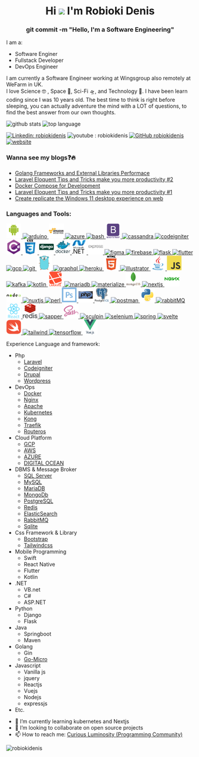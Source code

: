<h1 align="center">Hi <img src="https://raw.githubusercontent.com/iampavangandhi/iampavangandhi/master/gifs/Hi.gif" width="30px"> I'm Robioki Denis</h1>
<h3 align="center">git commit -m "Hello, I'm a Software Engineering"</h3>

I am a:
- Software Enginer
- Fullstack Developer
- DevOps Engineer

I am currently a Software Engineer working at Wingsgroup also remotely at WeFarm in UK.\
I love Science 🤓 , Space 🌌, Sci-Fi 🛸, and Technology 🤖. I have been learn coding since I was 10 years old. The best time to think is right before sleeping, you can actually adventure the mind with a LOT of questions, to find the best answer from our own thoughts.

![github stats](https://github-readme-stats.vercel.app/api?username=robiokidenis&show_icons=true&include_all_commits=true&theme=tokyonight)
![top language](https://github-readme-stats.vercel.app/api/top-langs/?username=robiokidenis&layout=compact&theme=tokyonight)

[![Linkedin: robiokidenis](https://img.shields.io/badge/-robiokidenis-blue?style=flat-square&logo=Linkedin&logoColor=white&link=https://www.linkedin.com/in/robiokidenis/)](https://www.linkedin.com/in/robiokidenis/)
![youtube : robiokidenis](https://img.shields.io/youtube/channel/views/UCcKwmyI7YvLEUVVJCWX6drw?label=robioki%20Denis&style=social)
[![GitHub robiokidenis](https://img.shields.io/github/followers/robiokidenis?label=follow&style=social)](https://github.com/robiokidenis)
[![website](https://img.shields.io/badge/robiokidenis-2648ff?style=flat-square&logo=google-chrome)](https://robiokidenis.medium.com/)
<!-- 
<code><img height="20" src="https://raw.githubusercontent.com/github/explore/80688e429a7d4ef2fca1e82350fe8e3517d3494d/topics/flutter/flutter.png"></code>
<code><img height="20" src="https://raw.githubusercontent.com/github/explore/80688e429a7d4ef2fca1e82350fe8e3517d3494d/topics/dart/dart.png"></code>
<code><img height="20" src="https://raw.githubusercontent.com/github/explore/80688e429a7d4ef2fca1e82350fe8e3517d3494d/topics/docker/docker.png"></code>
<code><img height="20" src="https://raw.githubusercontent.com/github/explore/80688e429a7d4ef2fca1e82350fe8e3517d3494d/topics/javascript/javascript.png"></code>
<code><img height="20" src="https://raw.githubusercontent.com/github/explore/80688e429a7d4ef2fca1e82350fe8e3517d3494d/topics/vue/vue.png"></code>
<code><img height="20" src="https://raw.githubusercontent.com/github/explore/80688e429a7d4ef2fca1e82350fe8e3517d3494d/topics/nodejs/nodejs.png"></code>    
 -->
<!--  <h3 align="left">Connect with me:</h3>
<p align="left">
<a href="https://codepen.io/robiokidenis" target="blank"><img align="center" src="https://raw.githubusercontent.com/rahuldkjain/github-profile-readme-generator/master/src/images/icons/Social/codepen.svg" alt="chandrikadeb7" height="30" width="40" /></a>
<a href="https://dev.to/robiokidenis" target="blank"><img align="center" src="https://raw.githubusercontent.com/chandrikadeb7/github-profile-readme-generator/chandrikadeb7-devlogo/src/images/icons/Social/devto.svg" alt="robiokidenis" height="30" width="40" /></a>
<a href="https://twitter.com/robiokidenis" target="blank"><img align="center" src="https://raw.githubusercontent.com/rahuldkjain/github-profile-readme-generator/master/src/images/icons/Social/twitter.svg" alt="chandrikadeb7" height="30" width="40" /></a>
<a href="https://linkedin.com/in/chandrika-deb" target="blank"><img align="center" src="https://raw.githubusercontent.com/rahuldkjain/github-profile-readme-generator/master/src/images/icons/Social/linked-in-alt.svg" alt="robiokidenis" height="30" width="40" /></a>
<a href="https://instagram.com/robiokidenis" target="blank"><img align="center" src="https://raw.githubusercontent.com/rahuldkjain/github-profile-readme-generator/master/src/images/icons/Social/instagram.svg" alt="robiokidenis" height="30" width="40" /></a>
<a href="https://medium.com/@robiokidenis" target="blank"><img align="center" src="https://raw.githubusercontent.com/rahuldkjain/github-profile-readme-generator/master/src/images/icons/Social/medium.svg" alt="@robiokidenis" height="30" width="40" /></a>
</p> -->

 ### Wanna see my blogs:question::fire:
<!-- BLOG-POST-LIST:START -->
- [Golang Frameworks and External Libraries Performace](https://faun.pub/golang-frameworks-and-external-libraries-performace-5c0fb2cbfc4a?source=rss-8e57b7bc9ef4------2)
- [Laravel Eloquent Tips and Tricks make you more productivity #2](https://robiokidenis.medium.com/laravel-eloquent-tips-and-tricks-make-you-more-productivity-2-636dc708e10f?source=rss-8e57b7bc9ef4------2)
- [Docker Compose for Development](https://robiokidenis.medium.com/docker-compose-for-development-needs-f7dccbf96e44?source=rss-8e57b7bc9ef4------2)
- [Laravel Eloquent Tips and Tricks make you more productivity #1](https://robiokidenis.medium.com/laravel-eloquent-tips-and-tricks-make-you-more-productivity-part-1-22c503cd6153?source=rss-8e57b7bc9ef4------2)
- [Create replicate the Windows 11 desktop experience on web](https://robiokidenis.medium.com/create-replicate-the-windows-11-desktop-experience-on-web-4c79a6b61984?source=rss-8e57b7bc9ef4------2)
<!-- BLOG-POST-LIST:END -->


<h3 align="left">Languages and Tools:</h3>
<p align="left"> <a href="https://developer.android.com" target="_blank"> <img src="https://raw.githubusercontent.com/devicons/devicon/master/icons/android/android-original-wordmark.svg" alt="android" width="40" height="40"/> </a> <a href="https://www.arduino.cc/" target="_blank"> <img src="https://cdn.worldvectorlogo.com/logos/arduino-1.svg" alt="arduino" width="40" height="40"/> </a> <a href="https://aws.amazon.com" target="_blank"> <img src="https://raw.githubusercontent.com/devicons/devicon/master/icons/amazonwebservices/amazonwebservices-original-wordmark.svg" alt="aws" width="40" height="40"/> </a> <a href="https://azure.microsoft.com/en-in/" target="_blank"> <img src="https://www.vectorlogo.zone/logos/microsoft_azure/microsoft_azure-icon.svg" alt="azure" width="40" height="40"/> </a> <a href="https://www.gnu.org/software/bash/" target="_blank"> <img src="https://www.vectorlogo.zone/logos/gnu_bash/gnu_bash-icon.svg" alt="bash" width="40" height="40"/> </a> <a href="https://getbootstrap.com" target="_blank"> <img src="https://raw.githubusercontent.com/devicons/devicon/master/icons/bootstrap/bootstrap-plain-wordmark.svg" alt="bootstrap" width="40" height="40"/> </a> <a href="https://cassandra.apache.org/" target="_blank"> <img src="https://www.vectorlogo.zone/logos/apache_cassandra/apache_cassandra-icon.svg" alt="cassandra" width="40" height="40"/> </a> <a href="https://codeigniter.com" target="_blank"> <img src="https://cdn.worldvectorlogo.com/logos/codeigniter.svg" alt="codeigniter" width="40" height="40"/> </a> <a href="https://www.w3schools.com/cs/" target="_blank"> <img src="https://raw.githubusercontent.com/devicons/devicon/master/icons/csharp/csharp-original.svg" alt="csharp" width="40" height="40"/> </a> <a href="https://www.w3schools.com/css/" target="_blank"> <img src="https://raw.githubusercontent.com/devicons/devicon/master/icons/css3/css3-original-wordmark.svg" alt="css3" width="40" height="40"/> </a> <a href="https://www.djangoproject.com/" target="_blank"> <img src="https://raw.githubusercontent.com/devicons/devicon/master/icons/django/django-original.svg" alt="django" width="40" height="40"/> </a> <a href="https://www.docker.com/" target="_blank"> <img src="https://raw.githubusercontent.com/devicons/devicon/master/icons/docker/docker-original-wordmark.svg" alt="docker" width="40" height="40"/> </a> <a href="https://dotnet.microsoft.com/" target="_blank"> <img src="https://raw.githubusercontent.com/devicons/devicon/master/icons/dot-net/dot-net-original-wordmark.svg" alt="dotnet" width="40" height="40"/> </a> <a href="https://expressjs.com" target="_blank"> <img src="https://raw.githubusercontent.com/devicons/devicon/master/icons/express/express-original-wordmark.svg" alt="express" width="40" height="40"/> </a> <a href="https://www.figma.com/" target="_blank"> <img src="https://www.vectorlogo.zone/logos/figma/figma-icon.svg" alt="figma" width="40" height="40"/> </a> <a href="https://firebase.google.com/" target="_blank"> <img src="https://www.vectorlogo.zone/logos/firebase/firebase-icon.svg" alt="firebase" width="40" height="40"/> </a> <a href="https://flask.palletsprojects.com/" target="_blank"> <img src="https://www.vectorlogo.zone/logos/pocoo_flask/pocoo_flask-icon.svg" alt="flask" width="40" height="40"/> </a> <a href="https://flutter.dev" target="_blank"> <img src="https://www.vectorlogo.zone/logos/flutterio/flutterio-icon.svg" alt="flutter" width="40" height="40"/> </a> <a href="https://cloud.google.com" target="_blank"> <img src="https://www.vectorlogo.zone/logos/google_cloud/google_cloud-icon.svg" alt="gcp" width="40" height="40"/> </a> <a href="https://git-scm.com/" target="_blank"> <img src="https://www.vectorlogo.zone/logos/git-scm/git-scm-icon.svg" alt="git" width="40" height="40"/> </a> <a href="https://golang.org" target="_blank"> <img src="https://raw.githubusercontent.com/devicons/devicon/master/icons/go/go-original.svg" alt="go" width="40" height="40"/> </a> <a href="https://graphql.org" target="_blank"> <img src="https://www.vectorlogo.zone/logos/graphql/graphql-icon.svg" alt="graphql" width="40" height="40"/> </a> <a href="https://heroku.com" target="_blank"> <img src="https://www.vectorlogo.zone/logos/heroku/heroku-icon.svg" alt="heroku" width="40" height="40"/> </a> <a href="https://www.w3.org/html/" target="_blank"> <img src="https://raw.githubusercontent.com/devicons/devicon/master/icons/html5/html5-original-wordmark.svg" alt="html5" width="40" height="40"/> </a> <a href="https://www.adobe.com/in/products/illustrator.html" target="_blank"> <img src="https://www.vectorlogo.zone/logos/adobe_illustrator/adobe_illustrator-icon.svg" alt="illustrator" width="40" height="40"/> </a> <a href="https://www.java.com" target="_blank"> <img src="https://raw.githubusercontent.com/devicons/devicon/master/icons/java/java-original.svg" alt="java" width="40" height="40"/> </a> <a href="https://developer.mozilla.org/en-US/docs/Web/JavaScript" target="_blank"> <img src="https://raw.githubusercontent.com/devicons/devicon/master/icons/javascript/javascript-original.svg" alt="javascript" width="40" height="40"/> </a> <a href="https://kafka.apache.org/" target="_blank"> <img src="https://www.vectorlogo.zone/logos/apache_kafka/apache_kafka-icon.svg" alt="kafka" width="40" height="40"/> </a> <a href="https://kotlinlang.org" target="_blank"> <img src="https://www.vectorlogo.zone/logos/kotlinlang/kotlinlang-icon.svg" alt="kotlin" width="40" height="40"/> </a> <a href="https://laravel.com/" target="_blank"> <img src="https://raw.githubusercontent.com/devicons/devicon/master/icons/laravel/laravel-plain-wordmark.svg" alt="laravel" width="40" height="40"/> </a> <a href="https://mariadb.org/" target="_blank"> <img src="https://www.vectorlogo.zone/logos/mariadb/mariadb-icon.svg" alt="mariadb" width="40" height="40"/> </a> <a href="https://materializecss.com/" target="_blank"> <img src="https://raw.githubusercontent.com/prplx/svg-logos/5585531d45d294869c4eaab4d7cf2e9c167710a9/svg/materialize.svg" alt="materialize" width="40" height="40"/> </a> <a href="https://www.mongodb.com/" target="_blank"> <img src="https://raw.githubusercontent.com/devicons/devicon/master/icons/mongodb/mongodb-original-wordmark.svg" alt="mongodb" width="40" height="40"/> </a> <a href="https://nextjs.org/" target="_blank"> <img src="https://cdn.worldvectorlogo.com/logos/nextjs-3.svg" alt="nextjs" width="40" height="40"/> </a> <a href="https://www.nginx.com" target="_blank"> <img src="https://raw.githubusercontent.com/devicons/devicon/master/icons/nginx/nginx-original.svg" alt="nginx" width="40" height="40"/> </a> <a href="https://nodejs.org" target="_blank"> <img src="https://raw.githubusercontent.com/devicons/devicon/master/icons/nodejs/nodejs-original-wordmark.svg" alt="nodejs" width="40" height="40"/> </a> <a href="https://nuxtjs.org/" target="_blank"> <img src="https://www.vectorlogo.zone/logos/nuxtjs/nuxtjs-icon.svg" alt="nuxtjs" width="40" height="40"/> </a> <a href="https://www.perl.org/" target="_blank"> <img src="https://api.iconify.design/logos-perl.svg" alt="perl" width="40" height="40"/> </a> <a href="https://www.photoshop.com/en" target="_blank"> <img src="https://raw.githubusercontent.com/devicons/devicon/master/icons/photoshop/photoshop-line.svg" alt="photoshop" width="40" height="40"/> </a> <a href="https://www.php.net" target="_blank"> <img src="https://raw.githubusercontent.com/devicons/devicon/master/icons/php/php-original.svg" alt="php" width="40" height="40"/> </a> <a href="https://www.postgresql.org" target="_blank"> <img src="https://raw.githubusercontent.com/devicons/devicon/master/icons/postgresql/postgresql-original-wordmark.svg" alt="postgresql" width="40" height="40"/> </a> <a href="https://postman.com" target="_blank"> <img src="https://www.vectorlogo.zone/logos/getpostman/getpostman-icon.svg" alt="postman" width="40" height="40"/> </a> <a href="https://www.python.org" target="_blank"> <img src="https://raw.githubusercontent.com/devicons/devicon/master/icons/python/python-original.svg" alt="python" width="40" height="40"/> </a> <a href="https://www.rabbitmq.com" target="_blank"> <img src="https://www.vectorlogo.zone/logos/rabbitmq/rabbitmq-icon.svg" alt="rabbitMQ" width="40" height="40"/> </a> <a href="https://reactjs.org/" target="_blank"> <img src="https://raw.githubusercontent.com/devicons/devicon/master/icons/react/react-original-wordmark.svg" alt="react" width="40" height="40"/> </a> <a href="https://redis.io" target="_blank"> <img src="https://raw.githubusercontent.com/devicons/devicon/master/icons/redis/redis-original-wordmark.svg" alt="redis" width="40" height="40"/> </a> <a href="https://sapper.svelte.dev/" target="_blank"> <img src="https://raw.githubusercontent.com/bestofjs/bestofjs-webui/master/public/logos/sapper.svg" alt="sapper" width="40" height="40"/> </a> <a href="https://sass-lang.com" target="_blank"> <img src="https://raw.githubusercontent.com/devicons/devicon/master/icons/sass/sass-original.svg" alt="sass" width="40" height="40"/> </a> <a href="https://sculpin.io/" target="_blank"> <img src="https://gist.githubusercontent.com/vivek32ta/c7f7bf583c1fb1c58d89301ea40f37fd/raw/1782aef8672484698c0dd407f900c4a329ed5bc4/sculpin.svg" alt="sculpin" width="40" height="40"/> </a> <a href="https://www.selenium.dev" target="_blank"> <img src="https://raw.githubusercontent.com/detain/svg-logos/780f25886640cef088af994181646db2f6b1a3f8/svg/selenium-logo.svg" alt="selenium" width="40" height="40"/> </a> <a href="https://spring.io/" target="_blank"> <img src="https://www.vectorlogo.zone/logos/springio/springio-icon.svg" alt="spring" width="40" height="40"/> </a> <a href="https://svelte.dev" target="_blank"> <img src="https://upload.wikimedia.org/wikipedia/commons/1/1b/Svelte_Logo.svg" alt="svelte" width="40" height="40"/> </a> <a href="https://developer.apple.com/swift/" target="_blank"> <img src="https://raw.githubusercontent.com/devicons/devicon/master/icons/swift/swift-original.svg" alt="swift" width="40" height="40"/> </a> <a href="https://tailwindcss.com/" target="_blank"> <img src="https://www.vectorlogo.zone/logos/tailwindcss/tailwindcss-icon.svg" alt="tailwind" width="40" height="40"/> </a> <a href="https://www.tensorflow.org" target="_blank"> <img src="https://www.vectorlogo.zone/logos/tensorflow/tensorflow-icon.svg" alt="tensorflow" width="40" height="40"/> </a> <a href="https://vuejs.org/" target="_blank"> <img src="https://raw.githubusercontent.com/devicons/devicon/master/icons/vuejs/vuejs-original-wordmark.svg" alt="vuejs" width="40" height="40"/> </a> </p>
 
Experience Language and framework:
* Php
  * [Laravel](https://laravel.com/)
  * [Codeigniter](https://codeigniter.com/)
  * [Drupal](https://drupal.com/)
  * [Wordpress](https://wordpress.com/)
* DevOps
  * [Docker](https://www.docker.com/)
  * [Nginx](https://nginx.org/en/)
  * [Apache](http://www.apache.org/)
  * [Kubernetes](https://kubernetes.io/)
  * [Kong](https://konghq.com/kong/) 
  * [Traefik](https://traefik.io/)
  * [Routeros](https://mikrotik.com/)
* Cloud Platform
  * [GCP](https://cloud.google.com/)
  * [AWS](https://aws.amazon.com?)
  * [AZURE](https://azure.microsoft.com/en-us/)
  * [DIGITAL OCEAN](https://www.digitalocean.com/)
* DBMS & Message Broker
  * [SQL Server](https://id.wikipedia.org/wiki/Microsoft_SQL_Server)
  * [MySQL](https://www.mysql.com/)
  * [MariaDB](https://mariadb.org/)
  * [MongoDb](https://www.mongodb.com/)
  * [PostgreSQL](https://www.postgresql.org/)
  * [Redis](https://redis.io/)
  * [ElasticSearch](https://www.elastic.co)
  * [RabbitMQ](https://www.rabbitmq.com/)
  * [Sqlite](https://www.sqlite.org/index.html)
* Css Framework & Library
  * [Bootstrap](https://getbootstrap.com/)
  * [Tailwindcss](https://tailwindcss.com/)
* Mobile Programming
  * Swift
  * React Native
  * Flutter
  * Kotlin 
* .NET
  * VB.net
  * C#
  * ASP.NET
* Python
  * Django
  * Flask
* Java
  * Springboot
  * Maven
* Golang
  * Gin
  * [Go-Micro](https://github.com/asim/go-micro)
* Javascript
  * Vanilla js
  * jquery
  * Reactjs
  * Vuejs
  * Nodejs
  * expressjs
* Etc.   
 
<!-- - 🔭 I’m currently working to rebuild my undergraduate-thesis about hoax verification for bahasa indonesia, it was named besut (benang kusut). -->
- 🌱 I’m currently learning kubernetes and Nextjs
- 👯 I’m looking to collaborate on open source projects<!-- - 🤔 I’m looking for help with how to get a Software Engineering job in Japan (my dream). -->
- 📫 How to reach me: 
 [Curious Luminosity (Programming Community)](https://discord.gg/BjeQGq8)



<p align="left"> <img src="https://komarev.com/ghpvc/?username=robiokidenis&label=Profile%20views&color=0e75b6&style=flat" alt="robiokidenis" /> </p>
<!--
**robiokidenis/robiokidenis** is a ✨ _special_ ✨ repository because its `README.md` (this file) appears on your GitHub profile.

Here are some ideas to get you started:

- 🔭 I’m currently working on ...
- 🌱 I’m currently learning ...
- 👯 I’m looking to collaborate on ...
- 🤔 I’m looking for help with ...
- 💬 Ask me about ...
- 📫 How to reach me: ...
- 😄 Pronouns: ...
- ⚡ Fun fact: ...
-->
